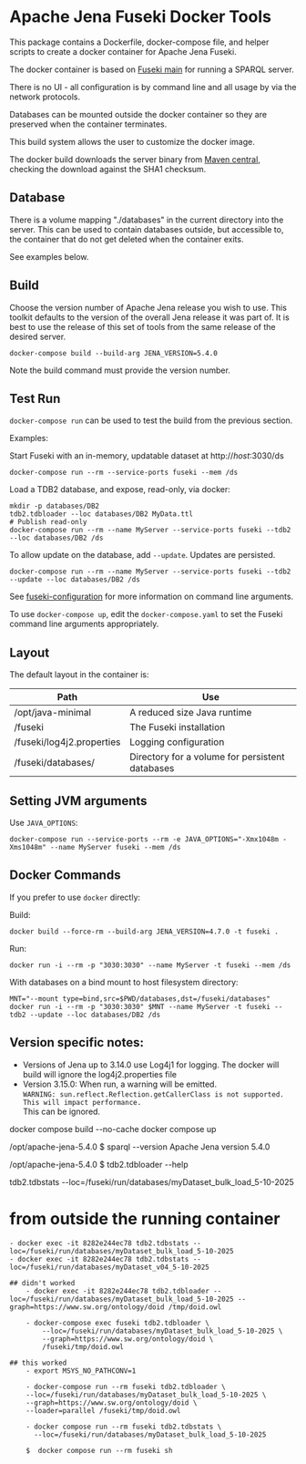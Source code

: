 # Apache Jena Fuseki Docker Tools

This package contains a Dockerfile, docker-compose file, and helper scripts to
create a docker container for Apache Jena Fuseki.

The docker container is based on 
[Fuseki main](https://jena.apache.org/documentation/fuseki2/fuseki-main)
for running a SPARQL server.

There is no UI - all configuration is by command line and all usage by via the
network protocols.

Databases can be mounted outside the docker container so they are preserved when
the container terminates.

This build system allows the user to customize the docker image.

The docker build downloads the server binary from 
[Maven central](https://repo1.maven.org/maven2/org/apache/jena/jena-fuseki-server/),
checking the download against the SHA1 checksum.

## Database

There is a volume mapping "./databases" in the current directory into the server.
This can be used to contain databases outside, but accessible to, the container
that do not get deleted when the container exits.

See examples below.

## Build

Choose the version number of Apache Jena release you wish to use. This toolkit
defaults to the version of the overall Jena release it was part of. It is best
to use the release of this set of tools from the same release of the desired
server.

    docker-compose build --build-arg JENA_VERSION=5.4.0

Note the build command must provide the version number.

## Test Run

`docker-compose run` can be used to test the build from the previous section.

Examples:

Start Fuseki with an in-memory, updatable dataset at http://<i>host</i>:3030/ds

    docker-compose run --rm --service-ports fuseki --mem /ds

Load a TDB2 database, and expose, read-only, via docker:

    mkdir -p databases/DB2
    tdb2.tdbloader --loc databases/DB2 MyData.ttl
    # Publish read-only
    docker-compose run --rm --name MyServer --service-ports fuseki --tdb2 --loc databases/DB2 /ds

To allow update on the database, add `--update`. Updates are persisted.

    docker-compose run --rm --name MyServer --service-ports fuseki --tdb2 --update --loc databases/DB2 /ds

See
[fuseki-configuration](https://jena.apache.org/documentation/fuseki2/fuseki-configuration.html)
for more information on command line arguments.

To use `docker-compose up`, edit the `docker-compose.yaml` to set the Fuseki
command line arguments appropriately.

## Layout

The default layout in the container is:

| Path  | Use | 
| ----- | --- |
| /opt/java-minimal | A reduced size Java runtime                      |
| /fuseki | The Fuseki installation                                    |
| /fuseki/log4j2.properties | Logging configuration                    |
| /fuseki/databases/ | Directory for a volume for persistent databases |

## Setting JVM arguments

Use `JAVA_OPTIONS`:

    docker-compose run --service-ports --rm -e JAVA_OPTIONS="-Xmx1048m -Xms1048m" --name MyServer fuseki --mem /ds

## Docker Commands

If you prefer to use `docker` directly:

Build:

    docker build --force-rm --build-arg JENA_VERSION=4.7.0 -t fuseki .

Run:

    docker run -i --rm -p "3030:3030" --name MyServer -t fuseki --mem /ds

With databases on a bind mount to host filesystem directory:

    MNT="--mount type=bind,src=$PWD/databases,dst=/fuseki/databases"
    docker run -i --rm -p "3030:3030" $MNT --name MyServer -t fuseki --tdb2 --update --loc databases/DB2 /ds

## Version specific notes:

* Versions of Jena up to 3.14.0 use Log4j1 for logging. The docker will build will ignore
   the log4j2.properties file
* Version 3.15.0: When run, a warning will be emitted.  
  `WARNING: sun.reflect.Reflection.getCallerClass is not supported. This will impact performance.`  
  This can be ignored.


docker compose build --no-cache
docker compose up


/opt/apache-jena-5.4.0 $ sparql --version
Apache Jena version 5.4.0

/opt/apache-jena-5.4.0 $ tdb2.tdbloader --help

tdb2.tdbstats --loc=/fuseki/run/databases/myDataset_bulk_load_5-10-2025

# from outside the running container
    - docker exec -it 8282e244ec78 tdb2.tdbstats --loc=/fuseki/run/databases/myDataset_bulk_load_5-10-2025
    - docker exec -it 8282e244ec78 tdb2.tdbstats --loc=/fuseki/run/databases/myDataset_v04_5-10-2025

    ## didn't worked
        - docker exec -it 8282e244ec78 tdb2.tdbloader --loc=/fuseki/run/databases/myDataset_bulk_load_5-10-2025 --graph=https://www.sw.org/ontology/doid /tmp/doid.owl
         
        - docker-compose exec fuseki tdb2.tdbloader \
            --loc=/fuseki/run/databases/myDataset_bulk_load_5-10-2025 \
            --graph=https://www.sw.org/ontology/doid \
            /fuseki/tmp/doid.owl
    
    ## this worked
        - export MSYS_NO_PATHCONV=1
        
        - docker-compose run --rm fuseki tdb2.tdbloader \
        --loc=/fuseki/run/databases/myDataset_bulk_load_5-10-2025 \
        --graph=https://www.sw.org/ontology/doid \
        --loader=parallel /fuseki/tmp/doid.owl

        - docker compose run --rm fuseki tdb2.tdbstats \
          --loc=/fuseki/run/databases/myDataset_bulk_load_5-10-2025

        $  docker compose run --rm fuseki sh
        